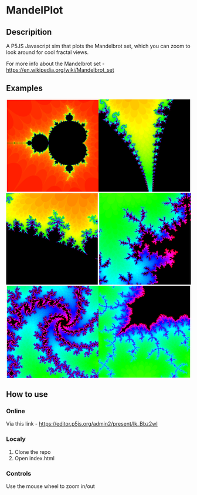 # MandelPlot

## Descripition
A P5JS Javascript sim that plots the Mandelbrot set, which you can zoom to look around for cool fractal views.

For more info about the Mandelbrot set - https://en.wikipedia.org/wiki/Mandelbrot_set


## Examples

<p align="center">
  <img src="/Examples/1.png" width="250"><img src="/Examples/2.png" width="250"><img src="/Examples/3.png" width="250">
  <img src="/Examples/4.png" width="250"><img src="/Examples/5.png" width="250"><img src="/Examples/6.png" width="250">
</p>


## How to use

### Online
Via this link - https://editor.p5js.org/admin2/present/lk_Bbz2wI

### Localy
1. Clone the repo
2. Open index.html

### Controls
Use the mouse wheel to zoom in/out
